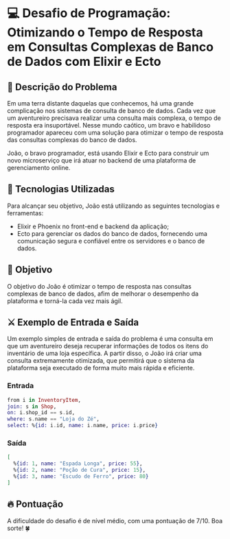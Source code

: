 # 💻 Desafio de Programação: Otimizando o Tempo de Resposta em Consultas Complexas de Banco de Dados com Elixir e Ecto

## 🧙 Descrição do Problema
Em uma terra distante daquelas que conhecemos, há uma grande complicação nos sistemas de consulta de banco de dados. Cada vez que um aventureiro precisava realizar uma consulta mais complexa, o tempo de resposta era insuportável. Nesse mundo caótico, um bravo e habilidoso programador apareceu com uma solução para otimizar o tempo de resposta das consultas complexas do banco de dados. 

João, o bravo programador, está usando Elixir e Ecto para construir um novo microserviço que irá atuar no backend de uma plataforma de gerenciamento online.

## 🔧 Tecnologias Utilizadas
Para alcançar seu objetivo, João está utilizando as seguintes tecnologias e ferramentas:
- Elixir e Phoenix no front-end e backend da aplicação;
- Ecto para gerenciar os dados do banco de dados, fornecendo uma comunicação segura e confiável entre os servidores e o banco de dados.

## 🎯 Objetivo 
O objetivo do João é otimizar o tempo de resposta nas consultas complexas de banco de dados, afim de melhorar o desempenho da plataforma e torná-la cada vez mais ágil.

## ⚔️ Exemplo de Entrada e Saída
Um exemplo simples de entrada e saída do problema é uma consulta em que um aventureiro deseja recuperar informações de todos os itens do inventário de uma loja específica. A partir disso, o João irá criar uma consulta extremamente otimizada, que permitirá que o sistema da plataforma seja executado de forma muito mais rápida e eficiente. 

### Entrada
```elixir
from i in InventoryItem,
join: s in Shop,
on: i.shop_id == s.id,
where: s.name == "Loja do Zé",
select: %{id: i.id, name: i.name, price: i.price}
```
### Saída
```elixir
[
  %{id: 1, name: "Espada Longa", price: 55},
  %{id: 2, name: "Poção de Cura", price: 15},
  %{id: 3, name: "Escudo de Ferro", price: 80}
]
```

## 🔥 Pontuação
A dificuldade do desafio é de nível médio, com uma pontuação de 7/10.
Boa sorte! 🍀
